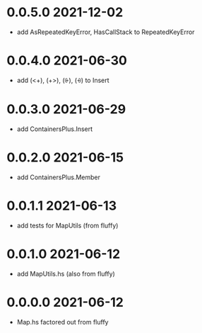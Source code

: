 0.0.5.0 2021-12-02
==================
- add AsRepeatedKeyError, HasCallStack to RepeatedKeyError

0.0.4.0 2021-06-30
==================
- add (<+), (+>), (⨭), (⨮) to Insert

0.0.3.0 2021-06-29
==================
- add ContainersPlus.Insert

0.0.2.0 2021-06-15
==================
- add ContainersPlus.Member

0.0.1.1 2021-06-13
==================
- add tests for MapUtils (from fluffy)

0.0.1.0 2021-06-12
==================
- add MapUtils.hs (also from fluffy)

0.0.0.0 2021-06-12
==================
- Map.hs factored out from fluffy

